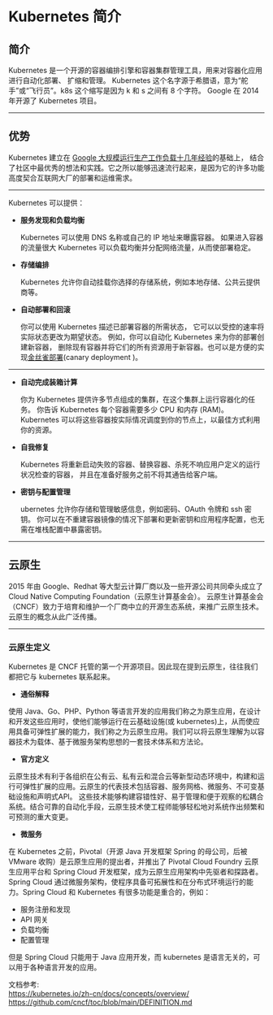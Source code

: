 # Kubernetes 简介

## 简介

Kubernetes 是一个开源的容器编排引擎和容器集群管理工具，用来对容器化应用进行自动化部署、 扩缩和管理。
Kubernetes 这个名字源于希腊语，意为“舵手”或“飞行员”。k8s 这个缩写是因为 k 和 s 之间有 8 个字符。 Google 在 2014 年开源了 Kubernetes 项目。

---

## 优势

Kubernetes 建立在 [Google 大规模运行生产工作负载十几年经验](https://research.google/pubs/pub43438/)的基础上， 结合了社区中最优秀的想法和实践。它之所以能够迅速流行起来，是因为它的许多功能高度契合互联网大厂的部署和运维需求。

---

Kubernetes 可以提供：

- **服务发现和负载均衡**

  Kubernetes 可以使用 DNS 名称或自己的 IP 地址来曝露容器。 如果进入容器的流量很大 Kubernetes 可以负载均衡并分配网络流量，从而使部署稳定。

- **存储编排**

  Kubernetes 允许你自动挂载你选择的存储系统，例如本地存储、公共云提供商等。

- **自动部署和回滚**

  你可以使用 Kubernetes 描述已部署容器的所需状态， 它可以以受控的速率将实际状态更改为期望状态。 例如，你可以自动化 Kubernetes 来为你的部署创建新容器， 删除现有容器并将它们的所有资源用于新容器。也可以是方便的实现[金丝雀部署](https://www.infoq.cn/article/lei4vsfpiw5a6en-aso4)(canary deployment )。

---

- **自动完成装箱计算**

  你为 Kubernetes 提供许多节点组成的集群，在这个集群上运行容器化的任务。 你告诉 Kubernetes 每个容器需要多少 CPU 和内存 (RAM)。 Kubernetes 可以将这些容器按实际情况调度到你的节点上，以最佳方式利用你的资源。

- **自我修复**

  Kubernetes 将重新启动失败的容器、替换容器、杀死不响应用户定义的运行状况检查的容器， 并且在准备好服务之前不将其通告给客户端。

- **密钥与配置管理**

  ubernetes 允许你存储和管理敏感信息，例如密码、OAuth 令牌和 ssh 密钥。 你可以在不重建容器镜像的情况下部署和更新密钥和应用程序配置，也无需在堆栈配置中暴露密钥。

---

## 云原生

2015 年由 Google、Redhat 等大型云计算厂商以及一些开源公司共同牵头成立了 Cloud Native Computing Foundation（云原生计算基金会）。
云原生计算基金会（CNCF）致力于培育和维护一个厂商中立的开源生态系统，来推广云原生技术。
云原生的概念从此广泛传播。

---

### 云原生定义

Kubernetes 是 CNCF 托管的第一个开源项目。因此现在提到云原生，往往我们都把它与 kubernetes 联系起来。

- **通俗解释**

<p class="b">使用 Java、Go、PHP、Python 等语言开发的应用我们称之为原生应用，在设计和开发这些应用时，使他们能够运行在云基础设施(或 kubernetes)上，从而使应用具备可弹性扩展的能力，我们称之为云原生应用。我们可以将云原生理解为以容器技术为载体、基于微服务架构思想的一套技术体系和方法论。</p>

- **官方定义**

<p class="b">云原生技术有利于各组织在公有云、私有云和混合云等新型动态环境中，构建和运行可弹性扩展的应用。云原生的代表技术包括容器、服务网格、微服务、不可变基础设施和声明式API。
这些技术能够构建容错性好、易于管理和便于观察的松耦合系统。结合可靠的自动化手段，云原生技术使工程师能够轻松地对系统作出频繁和可预测的重大变更。</p>

- **微服务**

在 Kubernetes 之前，Pivotal（开源 Java 开发框架 Spring 的母公司，后被 VMware 收购）是云原生应用的提出者，并推出了 Pivotal Cloud Foundry 云原生应用平台和 Spring Cloud 开发框架，成为云原生应用架构中先驱者和探路者。Spring Cloud 通过微服务架构，使程序具备可拓展性和在分布式环境运行的能力。Spring Cloud 和 Kubernetes 有很多功能是重合的，例如：

- 服务注册和发现
- API 网关
- 负载均衡
- 配置管理

但是 Spring Cloud 只能用于 Java 应用开发，而 kubernetes 是语言无关的，可以用于各种语言开发的应用。

文档参考:  
https://kubernetes.io/zh-cn/docs/concepts/overview/
https://github.com/cncf/toc/blob/main/DEFINITION.md
